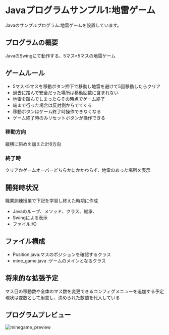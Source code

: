 # Javaプログラムサンプル1:地雷ゲーム

Javaのサンプルプログラム:地雷ゲームを設置しています。

## プログラムの概要
JavaのSwingにて動作する、5マス×5マスの地雷ゲーム

## ゲームルール
* 5マス×5マスを移動ボタン押下で移動し地雷を避けて5回移動したらクリア
* 過去に踏んで安全だった場所は移動回数に含まれない
* 地雷を踏んでしまったらその時点でゲーム終了
* 端まで行った場合は反対側からでてくる
* 移動ボタンはゲーム終了時操作できなくなる
* ゲーム終了時のみリセットボタンが操作できる

### 移動方向
縦横に斜めを加えた計8方向

### 終了時
クリアかゲームオーバーどちらかにかかわらず、地雷のあった場所を表示

## 開発時状況
職業訓練授業で下記を学習し終えた時期に作成

* Javaのループ、メソッド、クラス、継承、
* Swingによる表示
* ファイルI/O

## ファイル構成
* Position.java:マスのポジションを確認するクラス
* mine_game.java :ゲームのメインとなるクラス

## 将来的な拡張予定
マス目の移動数や全体のマス数を変更できるコンフィグメニューを追加する予定
現状は変数として用意し、決められた数値を代入している

## プログラムプレビュー
![minegame_preview](https://user-images.githubusercontent.com/99540305/216808784-4bedd512-0709-40a2-b766-e39711302f39.gif)
